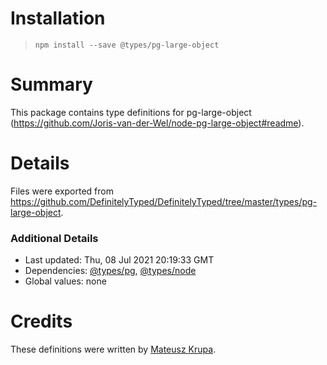 # Installation
> `npm install --save @types/pg-large-object`

# Summary
This package contains type definitions for pg-large-object (https://github.com/Joris-van-der-Wel/node-pg-large-object#readme).

# Details
Files were exported from https://github.com/DefinitelyTyped/DefinitelyTyped/tree/master/types/pg-large-object.

### Additional Details
 * Last updated: Thu, 08 Jul 2021 20:19:33 GMT
 * Dependencies: [@types/pg](https://npmjs.com/package/@types/pg), [@types/node](https://npmjs.com/package/@types/node)
 * Global values: none

# Credits
These definitions were written by [Mateusz Krupa](https://github.com/mateuszkrupa).
